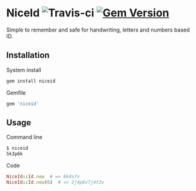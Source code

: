 NiceId ![Travis-ci](https://secure.travis-ci.org/shtirlic/niceid.png) [![Gem Version](https://badge.fury.io/rb/sinatra-jsonp.svg)](https://badge.fury.io/rb/sinatra-jsonp)
==============

Simple to remember and safe for handwriting, letters and numbers based ID.

Installation
------------

System install

```bash
gem install niceid
```

Gemfile

```ruby
gem 'niceid'
```

Usage
-----

Command line 

```bash
$ niceid
5k3p6k
```

Code 

```ruby
NiceId::Id.new  # => 8k4s7v
NiceId::Id.new(6)  # => 2j4p6v7j4t3v
```
